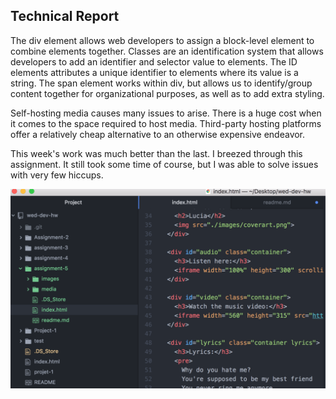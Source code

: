 ## Technical Report

The div element allows web developers to assign a block-level element to combine elements together. Classes are an identification system that allows developers to add an identifier and selector value to elements. The ID elements attributes a unique identifier to elements where its value is a string. The span element works within div, but allows us to identify/group content together for organizational purposes, as well as to add extra styling.

Self-hosting media causes many issues to arise. There is a huge cost when it comes to the space required to host media. Third-party hosting platforms offer a relatively cheap alternative to an otherwise expensive endeavor.

This week's work was much better than the last. I breezed through this assignment. It still took some time of course, but I was able to solve issues with very few hiccups.

![Screenshot of my Progress](./images/Progress.png)
